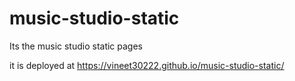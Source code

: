 # music-studio-static
Its the music studio static pages

it is deployed at https://vineet30222.github.io/music-studio-static/
